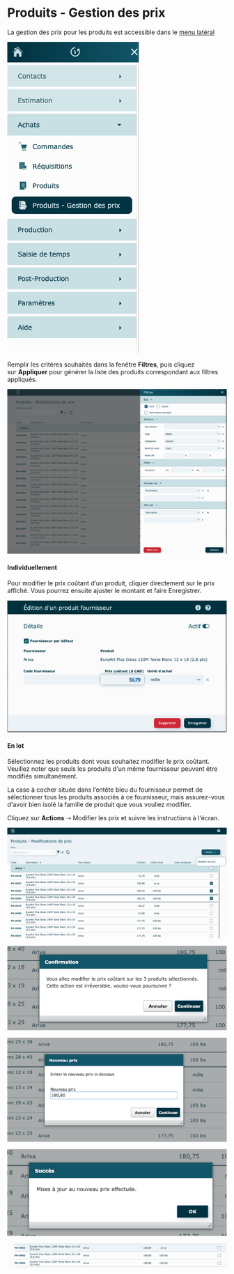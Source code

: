 # Produits - Gestion des prix

La gestion des prix pour les produits est accessible dans le [menu latéral](../03-Fonctionnalités%20générales/05-menus.md#menu-latéral)

![](../../static/img/Gestion_prix_produits_01.png)

Remplir les critères souhaités dans la fenêtre **Filtres**, puis cliquez sur **Appliquer** pour générer la liste des produits correspondant aux filtres appliqués.

![](../../static/img/Gestion_prix_produits_02.png)

  
  

#### Individuellement

Pour modifier le prix coûtant d’un produit, cliquer directement sur le prix affiché. Vous pourrez ensuite ajuster le montant et faire Enregistrer. 

![](../../static/img/Gestion_prix_produits_03.png)

  

#### En lot

Sélectionnez les produits dont vous souhaitez modifier le prix coûtant. Veuillez noter que seuls les produits d'un même fournisseur peuvent être modifiés simultanément.

La case à cocher située dans l’entête bleu du fournisseur permet de sélectionner tous les produits associés à ce fournisseur, mais assurez-vous d'avoir bien isolé la famille de produit que vous vouliez modifier. 

  

Cliquez sur **Actions** ➝ Modifier les prix et suivre les instructions à l'écran.

![](../../static/img/Gestion_prix_produits_04.png)

![](../../static/img/Gestion_prix_produits_05.png)

![](../../static/img/Gestion_prix_produits_06.png)

![](../../static/img/Gestion_prix_produits_07.png)

![](../../static/img/Gestion_prix_produits_08.png)
